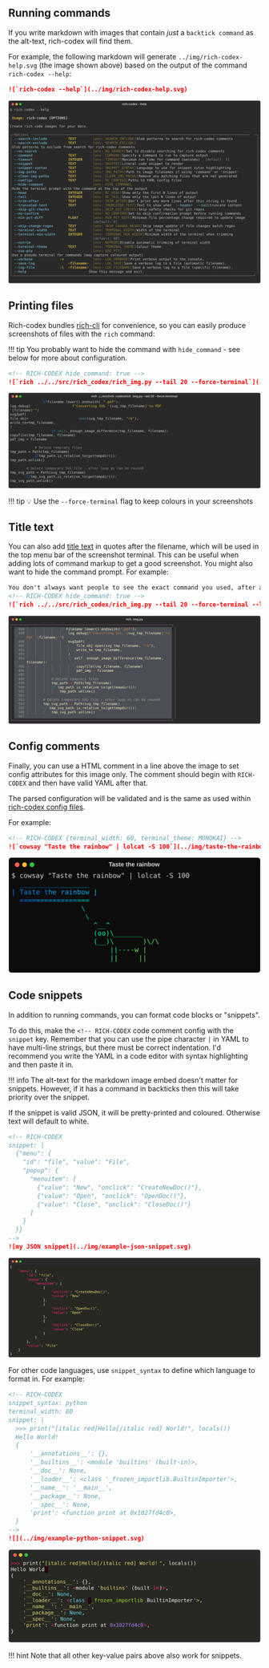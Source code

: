 ## Running commands

If you write markdown with images that contain _just_ a `backtick command` as the alt-text, rich-codex will find them.

For example, the following markdown will generate `../img/rich-codex-help.svg` (the image shown above) based on the output of the command `rich-codex --help`:

```markdown
![`rich-codex --help`](../img/rich-codex-help.svg)
```

![`rich-codex --help`](../img/rich-codex-help.svg)

## Printing files

Rich-codex bundles [rich-cli](https://github.com/Textualize/rich-cli) for convenience, so you can easily produce screenshots of files with the `rich` command:

<!-- prettier-ignore-start -->
!!! tip
    You probably want to hide the command with `hide_command` - see below for more about configuration.

```markdown
<!-- RICH-CODEX hide_command: true -->
![`rich ../../src/rich_codex/rich_img.py --tail 20 --force-terminal`](../img/rich-codex-snippet.svg)
```
<!-- RICH-CODEX hide_command: true -->
![`rich ../../src/rich_codex/rich_img.py --tail 20 --force-terminal`](../img/rich-codex-snippet.svg)


!!! tip
    💡 Use the `--force-terminal` flag to keep colours in your screenshots
<!-- prettier-ignore-end -->

## Title text

You can also add [title text](https://daringfireball.net/projects/markdown/syntax#img) in quotes after the filename, which will be used in the top menu bar of the screenshot terminal.
This can be useful when adding lots of command markup to get a good screenshot.
You might also want to hide the command prompt.
For example:

<!-- prettier-ignore-start -->
```markdown
You don't always want people to see the exact command you used, after all.
<!-- RICH-CODEX hide_command: true -->
![`rich ../../src/rich_codex/rich_img.py --tail 20 --force-terminal --line-numbers --guides --panel rounded --panel-style magenta --theme monokai`](../img/rich-codex-snippet-title.svg "rich_img.py")
```
<!-- prettier-ignore-end -->

![long rich-cli command](../img/rich-codex-snippet-title.svg "rich_img.py")

## Config comments

Finally, you can use a HTML comment in a line above the image to set config attributes for this image only.
The comment should begin with `RICH-CODEX` and then have valid YAML after that.

The parsed configuration will be validated and is the same as used within [rich-codex config files](config_file.md).

For example:

<!-- prettier-ignore-start -->

```markdown
<!-- RICH-CODEX {terminal_width: 60, terminal_theme: MONOKAI} -->
![`cowsay "Taste the rainbow" | lolcat -S 100`](../img/taste-the-rainbow.svg "Taste the rainbow")
```

<!-- RICH-CODEX {terminal_width: 60, terminal_theme: MONOKAI} -->
![`cowsay "Taste the rainbow" | lolcat -S 100`](../img/taste-the-rainbow.svg "Taste the rainbow")

<!-- prettier-ignore-end -->

## Code snippets

In addition to running commands, you can format code blocks or "snippets".

To do this, make the `<!-- RICH-CODEX` code comment config with the `snippet` key.
Remember that you can use the pipe character `|` in YAML to have multi-line strings, but there must be correct indentation. I'd recommend you write the YAML in a code editor with syntax highlighting and then paste it in.

<!-- prettier-ignore-start -->

!!! info
    The alt-text for the markdown image embed doesn't matter for snippets. However, if it has a command in backticks then this will take priority over the snippet.

If the snippet is valid JSON, it will be pretty-printed and coloured. Otherwise text will default to white.

```markdown
<!-- RICH-CODEX
snippet: |
  {"menu": {
    "id": "file", "value": "File",
    "popup": {
      "menuitem": [
        {"value": "New", "onclick": "CreateNewDoc()"},
        {"value": "Open", "onclick": "OpenDoc()"},
        {"value": "Close", "onclick": "CloseDoc()"}
      ]
    }
  }}
-->
![my JSON snippet](../img/example-json-snippet.svg)
```
![my snippet](../img/example-json-snippet.svg)

For other code languages, use `snippet_syntax` to define which language to format in. For example:

```markdown
<!-- RICH-CODEX
snippet_syntax: python
terminal_width: 80
snippet: |
  >>> print("[italic red]Hello[/italic red] World!", locals())
  Hello World!
  {
      '__annotations__': {},
      '__builtins__': <module 'builtins' (built-in)>,
      '__doc__': None,
      '__loader__': <class '_frozen_importlib.BuiltinImporter'>,
      '__name__': '__main__',
      '__package__': None,
      '__spec__': None,
      'print': <function print at 0x1027fd4c0>,
  }
-->
![](../img/example-python-snippet.svg)
```
![](../img/example-python-snippet.svg)

!!! hint
    Note that all other key-value pairs above also work for snippets.

<!-- prettier-ignore-end -->
